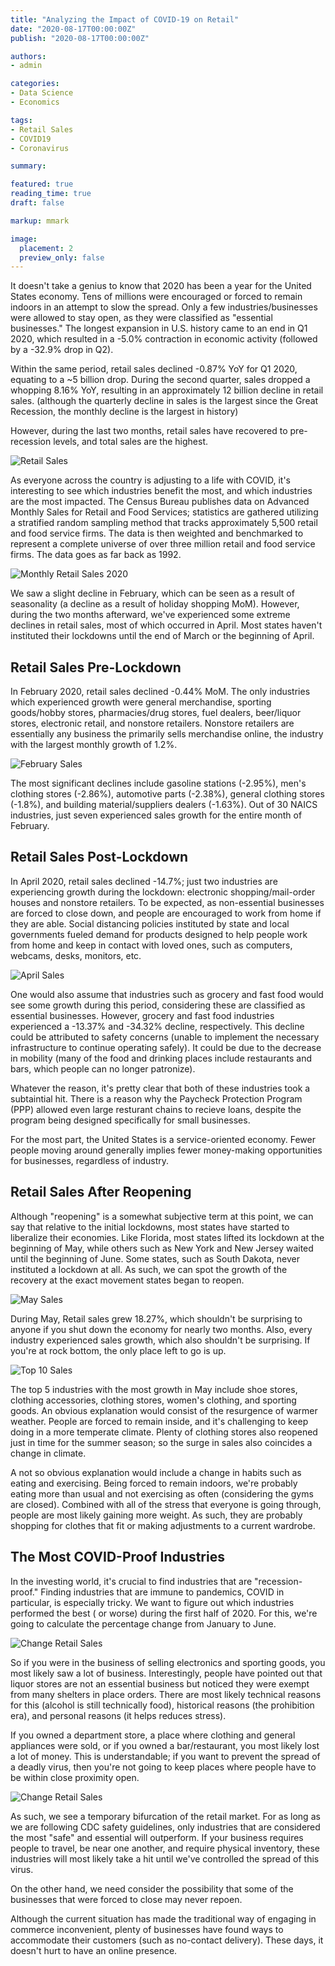 ```yaml
---
title: "Analyzing the Impact of COVID-19 on Retail"
date: "2020-08-17T00:00:00Z"
publish: "2020-08-17T00:00:00Z"

authors:
- admin

categories:
- Data Science
- Economics

tags:
- Retail Sales
- COVID19
- Coronavirus

summary: 

featured: true
reading_time: true
draft: false

markup: mmark

image:
  placement: 2
  preview_only: false
---
```


It doesn't take a genius to know that 2020 has been a year for the United States economy. Tens of millions were encouraged or forced to remain indoors in an attempt to slow the spread. Only a few industries/businesses were allowed to stay open, as they were classified as "essential businesses." The longest expansion in U.S. history came to an end in Q1 2020, which resulted in a -5.0% contraction in economic activity (followed by a -32.9% drop in Q2).

Within the same period, retail sales declined -0.87% YoY for Q1 2020, equating to a ~5 billion drop. During the second quarter, sales dropped a whopping 8.16% YoY, resulting in an approximately 12 billion decline in retail sales. (although the quarterly decline in sales is the largest since the Great Recession, the monthly decline is the largest in history)

However, during the last two months, retail sales have recovered to pre-recession levels, and total sales are the highest.

![Retail Sales](/post/images/retailsales2020.png)

As everyone across the country is adjusting to a life with COVID, it's interesting to see which industries benefit the most, and which industries are the most impacted. The Census Bureau publishes data on Advanced Monthly Sales for Retail and Food Services; statistics are gathered utilizing a stratified random sampling method that tracks approximately 5,500 retail and food service firms. The data is then weighted and benchmarked to represent a complete universe of over three million retail and food service firms. The data goes as far back as 1992.

![Monthly Retail Sales 2020](/post/images/monthly_retail_sales_2020.png)

We saw a slight decline in February, which can be seen as a result of seasonality (a decline as a result of holiday shopping MoM). However, during the two months afterward, we've experienced some extreme declines in retail sales, most of which occurred in April. Most states haven't instituted their lockdowns until the end of March or the beginning of April.

## Retail Sales Pre-Lockdown

In February 2020, retail sales declined -0.44% MoM. The only industries which experienced growth were general merchandise, sporting goods/hobby stores, pharmacies/drug stores, fuel dealers, beer/liquor stores, electronic retail, and nonstore retailers. Nonstore retailers are essentially any business the primarily sells merchandise online, the industry with the largest monthly growth of 1.2%. 

![February Sales](/post/images/february_2020.png)

The most significant declines include gasoline stations (-2.95%), men's clothing stores (-2.86%), automotive parts (-2.38%), general clothing stores (-1.8%), and building material/suppliers dealers (-1.63%). Out of 30 NAICS industries, just seven experienced sales growth for the entire month of February.

## Retail Sales Post-Lockdown

In April 2020, retail sales declined -14.7%; just two industries are experiencing growth during the lockdown: electronic shopping/mail-order houses and nonstore retailers. To be expected, as non-essential businesses are forced to close down, and people are encouraged to work from home if they are able. Social distancing policies instituted by state and local governments fueled demand for products designed to help people work from home and keep in contact with loved ones, such as computers, webcams, desks, monitors, etc.

![April Sales](/post/images/april_2020.png)

One would also assume that industries such as grocery and fast food would see some growth during this period, considering these are classified as essential businesses. However, grocery and fast food industries experienced a -13.37% and -34.32% decline, respectively. This decline could be attributed to safety concerns (unable to implement the necessary infrastructure to continue operating safely). It could be due to the decrease in mobility (many of the food and drinking places include restaurants and bars, which people can no longer patronize).

Whatever the reason, it's pretty clear that both of these industries took a subtaintial hit. There is a reason why the Paycheck Protection Program (PPP) allowed even large resturant chains to recieve loans, despite the program being designed specifically for small businesses.

For the most part, the United States is a service-oriented economy. Fewer people moving around generally implies fewer money-making opportunities for businesses, regardless of industry.

## Retail Sales After Reopening

Although "reopening" is a somewhat subjective term at this point, we can say that relative to the initial lockdowns, most states have started to liberalize their economies. Like Florida, most states lifted its lockdown at the beginning of May, while others such as New York and New Jersey waited until the beginning of June. Some states, such as South Dakota, never instituted a lockdown at all. As such, we can spot the growth of the recovery at the exact movement states began to reopen.

![May Sales](/post/images/may_2020.png)

During May, Retail sales grew 18.27%, which shouldn't be surprising to anyone if you shut down the economy for nearly two months. Also, every industry experienced sales growth, which also shouldn't be surprising. If you're at rock bottom, the only place left to go is up.

![Top 10 Sales](/post/images/top_sales_may_2020.png)

The top 5 industries with the most growth in May include shoe stores, clothing accessories, clothing stores, women's clothing, and sporting goods. An obvious explanation would consist of the resurgence of warmer weather. People are forced to remain inside, and it's challenging to keep doing in a more temperate climate. Plenty of clothing stores also reopened just in time for the summer season; so the surge in sales also coincides a change in climate.

A not so obvious explanation would include a change in habits such as eating and exercising. Being forced to remain indoors, we're probably eating more than usual and not exercising as often (considering the gyms are closed). Combined with all of the stress that everyone is going through, people are most likely gaining more weight. As such, they are probably shopping for clothes that fit or making adjustments to a current wardrobe.

## The Most COVID-Proof Industries

In the investing world, it's crucial to find industries that are "recession-proof." Finding industries that are immune to pandemics, COVID in particular, is especially tricky. We want to figure out which industries performed the best ( or worse) during the first half of 2020. For this, we're going to calculate the percentage change from January to June.

![Change Retail Sales](/post/images/percentage_change_retail.png)

So if you were in the business of selling electronics and sporting goods, you most likely saw a lot of business. Interestingly, people have pointed out that liquor stores are not an essential business but noticed they were exempt from many shelters in place orders. There are most likely technical reasons for this (alcohol is still technically food), historical reasons (the prohibition era), and personal reasons (it helps reduces stress).

If you owned a department store, a place where clothing and general appliances were sold, or if you owned a bar/restaurant, you most likely lost a lot of money. This is understandable; if you want to prevent the spread of a deadly virus, then you're not going to keep places where people have to be within close proximity open.

![Change Retail Sales](/post/images/online_retail.png)

As such, we see a temporary bifurcation of the retail market. For as long as we are following CDC safety guidelines, only industries that are considered the most "safe" and essential will outperform. If your business requires people to travel, be near one another, and require physical inventory, these industries will most likely take a hit until we've controlled the spread of this virus.

On the other hand, we need consider the possibility that some of the businesses that were forced to close may never repoen.

Although the current situation has made the traditional way of engaging in commerce inconvenient, plenty of businesses have found ways to accommodate their customers (such as no-contact delivery). These days, it doesn't hurt to have an online presence. 

